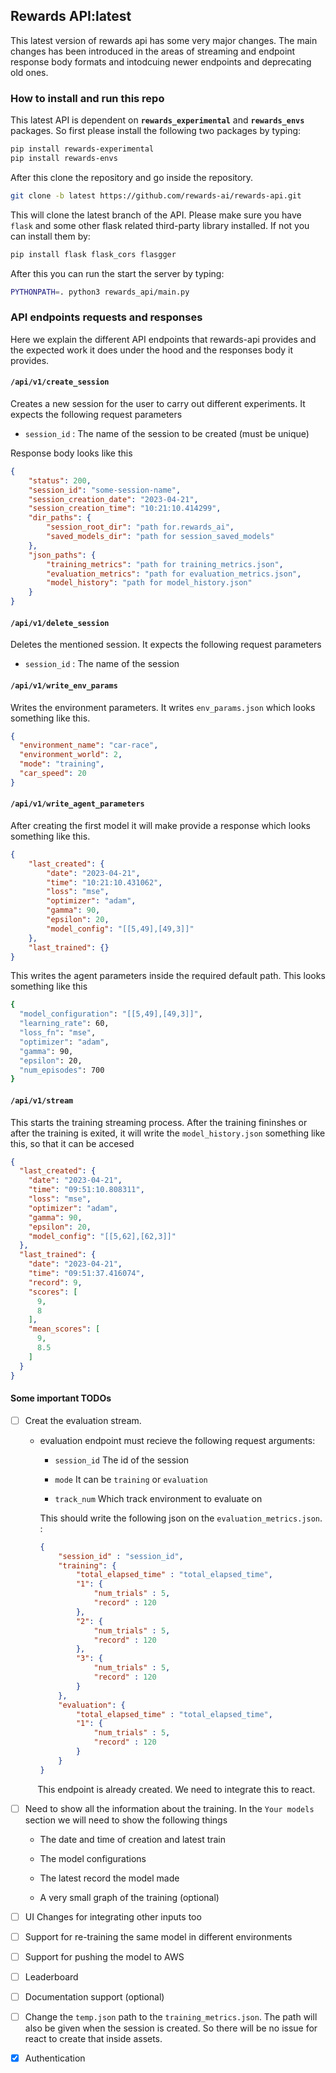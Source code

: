 ## **Rewards API:latest**

This latest version of rewards api has some very major changes. The main changes has been introduced in the areas of streaming and endpoint response body formats and intodcuing newer endpoints and deprecating old ones. 



### **How to install and run this repo**

This latest API is dependent on **`rewards_experimental`** and **`rewards_envs`** packages. So first please install the following two packages by typing: 

```bash
pip install rewards-experimental
pip install rewards-envs
```

After this clone the repository and go inside the repository.

```bash
git clone -b latest https://github.com/rewards-ai/rewards-api.git
```

This will clone the latest branch of the API. Please make sure you have `flask` and some other flask related third-party library installed. If not you can install them by: 

```bash
pip install flask flask_cors flasgger
```

After this you can run the start the server by typing:

```bash
PYTHONPATH=. python3 rewards_api/main.py
```

### **API endpoints requests and responses**

Here we explain the different API endpoints that rewards-api provides and the expected work it does under the hood and the responses body it provides. 

#### **`/api/v1/create_session`**

Creates a new session for the user to carry out different experiments. It expects the following request parameters

- `session_id` : The name of the session to be created (must be unique)

Response body looks like this

```json
{
    "status": 200,
    "session_id": "some-session-name",
    "session_creation_date": "2023-04-21",
    "session_creation_time": "10:21:10.414299",
    "dir_paths": {
        "session_root_dir": "path for.rewards_ai",
        "saved_models_dir": "path for session_saved_models"
    },
    "json_paths": {
        "training_metrics": "path for training_metrics.json",
        "evaluation_metrics": "path for evaluation_metrics.json",
        "model_history": "path for model_history.json"
    }
}
```

#### **`/api/v1/delete_session`**

Deletes the mentioned session. It expects the following request parameters 

- `session_id` : The name of the session 

#### **`/api/v1/write_env_params`**

Writes the environment parameters. It writes `env_params.json` which looks something like this. 

```json
{
  "environment_name": "car-race",
  "environment_world": 2,
  "mode": "training",
  "car_speed": 20
}
```

#### **`/api/v1/write_agent_parameters`**

After creating the first model it will make provide a response which looks something like this. 

```json
{
    "last_created": {
        "date": "2023-04-21",
        "time": "10:21:10.431062",
        "loss": "mse",
        "optimizer": "adam",
        "gamma": 90,
        "epsilon": 20,
        "model_config": "[[5,49],[49,3]]"
    },
    "last_trained": {}
}
```

This writes the agent parameters inside the required default path. This looks something like this

```bash
{
  "model_configuration": "[[5,49],[49,3]]",
  "learning_rate": 60,
  "loss_fn": "mse",
  "optimizer": "adam",
  "gamma": 90,
  "epsilon": 20,
  "num_episodes": 700
}

```

#### **`/api/v1/stream`**

This starts the training streaming process. After the training fininshes or after the training is exited, it will write the `model_history.json` something like this, so that it can be accesed

```json
{
  "last_created": {
    "date": "2023-04-21",
    "time": "09:51:10.808311",
    "loss": "mse",
    "optimizer": "adam",
    "gamma": 90,
    "epsilon": 20,
    "model_config": "[[5,62],[62,3]]"
  },
  "last_trained": {
    "date": "2023-04-21",
    "time": "09:51:37.416074",
    "record": 9,
    "scores": [
      9,
      8
    ],
    "mean_scores": [
      9,
      8.5
    ]
  }
}

```

#### **Some important TODOs**

- [ ] Creat the evaluation stream.
  
  - evaluation endpoint must recieve the following request arguments:
    
    - `session_id` The id of the session 
    
    - `mode` It can be `training` or `evaluation`
    
    - `track_num` Which track environment to evaluate on 
    
    This should write the following json on the `evaluation_metrics.json`. :
    
    ```json
    {
        "session_id" : "session_id",
        "training": { 
            "total_elapsed_time" : "total_elapsed_time", 
            "1": {
                "num_trials" : 5, 
                "record" : 120
            }, 
            "2": {
                "num_trials" : 5, 
                "record" : 120
            }, 
            "3": {
                "num_trials" : 5, 
                "record" : 120
            }
        }, 
        "evaluation": {
            "total_elapsed_time" : "total_elapsed_time", 
            "1": {
                "num_trials" : 5, 
                "record" : 120
            } 
        } 
    }
    ```

           This endpoint is already created. We need to integrate this to react. 



- [ ] Need to show all the information about the training. In the `Your models` section we will need to show the following things
  
  - The date and time of creation and latest train
  
  - The model configurations 
  
  - The latest record the model made
  
  - A very small graph of the training (optional)

- [ ] UI Changes for integrating other inputs too 

- [ ] Support for re-training the same model in different environments 

- [ ] Support for pushing the model to AWS 

- [ ] Leaderboard 

- [ ] Documentation support (optional)

- [ ] Change the `temp.json` path to the `training_metrics.json`. The path will also be given when the session is created. So there will be no issue for react to create that inside assets. 

- [x] Authentication
